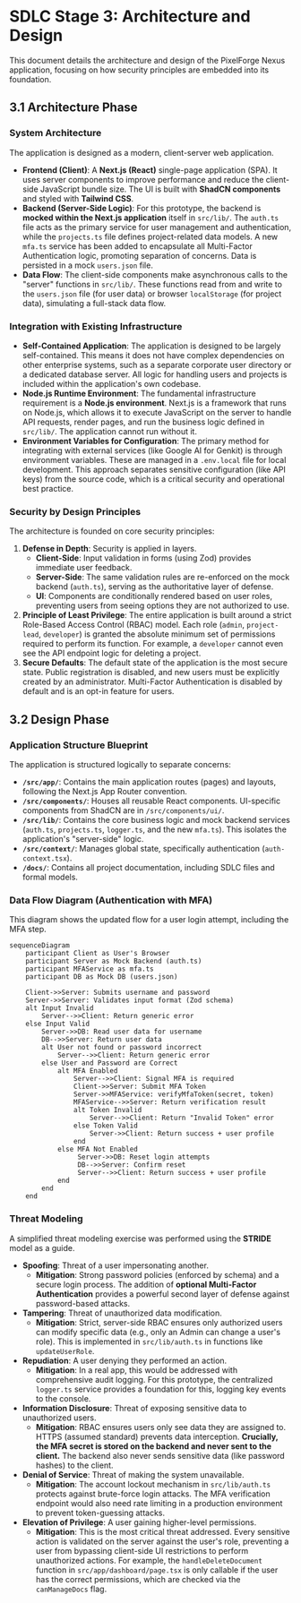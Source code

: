 # SDLC Stage 3: Architecture and Design

This document details the architecture and design of the PixelForge Nexus application, focusing on how security principles are embedded into its foundation.

## 3.1 Architecture Phase

### System Architecture
The application is designed as a modern, client-server web application.

- **Frontend (Client)**: A **Next.js (React)** single-page application (SPA). It uses server components to improve performance and reduce the client-side JavaScript bundle size. The UI is built with **ShadCN components** and styled with **Tailwind CSS**.
- **Backend (Server-Side Logic)**: For this prototype, the backend is **mocked within the Next.js application** itself in `src/lib/`. The `auth.ts` file acts as the primary service for user management and authentication, while the `projects.ts` file defines project-related data models. A new `mfa.ts` service has been added to encapsulate all Multi-Factor Authentication logic, promoting separation of concerns. Data is persisted in a mock `users.json` file.
- **Data Flow**: The client-side components make asynchronous calls to the "server" functions in `src/lib/`. These functions read from and write to the `users.json` file (for user data) or browser `localStorage` (for project data), simulating a full-stack data flow.

### Integration with Existing Infrastructure
- **Self-Contained Application**: The application is designed to be largely self-contained. This means it does not have complex dependencies on other enterprise systems, such as a separate corporate user directory or a dedicated database server. All logic for handling users and projects is included within the application's own codebase.
- **Node.js Runtime Environment**: The fundamental infrastructure requirement is a **Node.js environment**. Next.js is a framework that runs on Node.js, which allows it to execute JavaScript on the server to handle API requests, render pages, and run the business logic defined in `src/lib/`. The application cannot run without it.
- **Environment Variables for Configuration**: The primary method for integrating with external services (like Google AI for Genkit) is through environment variables. These are managed in a `.env.local` file for local development. This approach separates sensitive configuration (like API keys) from the source code, which is a critical security and operational best practice.

### Security by Design Principles
The architecture is founded on core security principles:

1.  **Defense in Depth**: Security is applied in layers.
    - **Client-Side**: Input validation in forms (using Zod) provides immediate user feedback.
    - **Server-Side**: The same validation rules are re-enforced on the mock backend (`auth.ts`), serving as the authoritative layer of defense.
    - **UI**: Components are conditionally rendered based on user roles, preventing users from seeing options they are not authorized to use.
2.  **Principle of Least Privilege**: The entire application is built around a strict Role-Based Access Control (RBAC) model. Each role (`admin`, `project-lead`, `developer`) is granted the absolute minimum set of permissions required to perform its function. For example, a `developer` cannot even see the API endpoint logic for deleting a project.
3.  **Secure Defaults**: The default state of the application is the most secure state. Public registration is disabled, and new users must be explicitly created by an administrator. Multi-Factor Authentication is disabled by default and is an opt-in feature for users.

## 3.2 Design Phase

### Application Structure Blueprint
The application is structured logically to separate concerns:

- **`/src/app/`**: Contains the main application routes (pages) and layouts, following the Next.js App Router convention.
- **`/src/components/`**: Houses all reusable React components. UI-specific components from ShadCN are in `/src/components/ui/`.
- **`/src/lib/`**: Contains the core business logic and mock backend services (`auth.ts`, `projects.ts`, `logger.ts`, and the new `mfa.ts`). This isolates the application's "server-side" logic.
- **`/src/context/`**: Manages global state, specifically authentication (`auth-context.tsx`).
- **`/docs/`**: Contains all project documentation, including SDLC files and formal models.

### Data Flow Diagram (Authentication with MFA)
This diagram shows the updated flow for a user login attempt, including the MFA step.

```mermaid
sequenceDiagram
    participant Client as User's Browser
    participant Server as Mock Backend (auth.ts)
    participant MFAService as mfa.ts
    participant DB as Mock DB (users.json)

    Client->>Server: Submits username and password
    Server->>Server: Validates input format (Zod schema)
    alt Input Invalid
        Server-->>Client: Return generic error
    else Input Valid
        Server->>DB: Read user data for username
        DB-->>Server: Return user data
        alt User not found or password incorrect
            Server-->>Client: Return generic error
        else User and Password are Correct
            alt MFA Enabled
                Server-->>Client: Signal MFA is required
                Client->>Server: Submit MFA Token
                Server->>MFAService: verifyMfaToken(secret, token)
                MFAService-->>Server: Return verification result
                alt Token Invalid
                    Server-->>Client: Return "Invalid Token" error
                else Token Valid
                    Server->>Client: Return success + user profile
                end
            else MFA Not Enabled
                 Server->>DB: Reset login attempts
                 DB-->>Server: Confirm reset
                 Server-->>Client: Return success + user profile
            end
        end
    end
```

### Threat Modeling
A simplified threat modeling exercise was performed using the **STRIDE** model as a guide.

- **Spoofing**: Threat of a user impersonating another.
  - **Mitigation**: Strong password policies (enforced by schema) and a secure login process. The addition of **optional Multi-Factor Authentication** provides a powerful second layer of defense against password-based attacks.
- **Tampering**: Threat of unauthorized data modification.
  - **Mitigation**: Strict, server-side RBAC ensures only authorized users can modify specific data (e.g., only an Admin can change a user's role). This is implemented in `src/lib/auth.ts` in functions like `updateUserRole`.
- **Repudiation**: A user denying they performed an action.
  - **Mitigation**: In a real app, this would be addressed with comprehensive audit logging. For this prototype, the centralized `logger.ts` service provides a foundation for this, logging key events to the console.
- **Information Disclosure**: Threat of exposing sensitive data to unauthorized users.
  - **Mitigation**: RBAC ensures users only see data they are assigned to. HTTPS (assumed standard) prevents data interception. **Crucially, the MFA secret is stored on the backend and never sent to the client.** The backend also never sends sensitive data (like password hashes) to the client.
- **Denial of Service**: Threat of making the system unavailable.
  - **Mitigation**: The account lockout mechanism in `src/lib/auth.ts` protects against brute-force login attacks. The MFA verification endpoint would also need rate limiting in a production environment to prevent token-guessing attacks.
- **Elevation of Privilege**: A user gaining higher-level permissions.
  - **Mitigation**: This is the most critical threat addressed. Every sensitive action is validated on the server against the user's role, preventing a user from bypassing client-side UI restrictions to perform unauthorized actions. For example, the `handleDeleteDocument` function in `src/app/dashboard/page.tsx` is only callable if the user has the correct permissions, which are checked via the `canManageDocs` flag.

